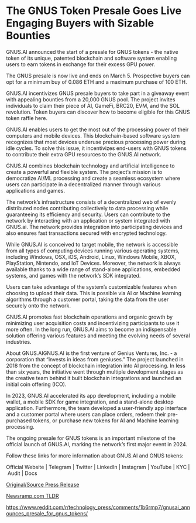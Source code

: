 # The GNUS Token Presale Goes Live Engaging Buyers with Sizable Bounties

GNUS.AI announced the start of a presale for GNUS tokens - the native token of its unique, patented blockchain and software system enabling users to earn tokens in exchange for their excess GPU power.

The GNUS presale is now live and ends on March 5. Prospective buyers can opt for a minimum buy of 0.086 ETH and a maximum purchase of 100 ETH.

GNUS.AI incentivizes GNUS presale buyers to take part in a giveaway event with appealing bounties from a 20,000 GNUS pool. The project invites individuals to claim their piece of AI, GameFi, BRC20, EVM, and the SOL revolution. Token buyers can discover how to become eligible for this GNUS token raffle here.

GNUS.AI enables users to get the most out of the processing power of their computers and mobile devices. This blockchain-based software system recognizes that most devices underuse precious processing power during idle cycles. To solve this issue, it incentivizes end-users with GNUS tokens to contribute their extra GPU resources to the GNUS.AI network.

GNUS.AI combines blockchain technology and artificial intelligence to create a powerful and flexible system. The project’s mission is to democratize AI/ML processing and create a seamless ecosystem where users can participate in a decentralized manner through various applications and games.

The network’s infrastructure consists of a decentralized web of evenly distributed nodes contributing collectively to data processing while guaranteeing its efficiency and security. Users can contribute to the network by interacting with an application or system integrated with GNUS.ai. The network provides integration into participating devices and also ensures fast transactions secured with encrypted technology.

While GNUS.AI is conceived to target mobile, the network is accessible from all types of computing devices running various operating systems, including Windows, OSX, iOS, Android, Linux, Windows Mobile, XBOX, PlayStation, Nintendo, and IoT Devices. Moreover, the network is always available thanks to a wide range of stand-alone applications, embedded systems, and games with the network’s SDK integrated.

Users can take advantage of the system’s customizable features when choosing to upload their data. This is possible via AI or Machine learning algorithms through a customer portal, taking the data from the user securely onto the network.

GNUS.AI promotes fast blockchain operations and organic growth by minimizing user acquisition costs and incentivizing participants to use it more often. In the long run, GNUS.AI aims to become an indispensable solution offering various features and meeting the evolving needs of several industries.

About GNUS.AIGNUS.AI is the first venture of Genius Ventures, Inc. - a corporation that “invests in ideas from geniuses.” The project launched in 2018 from the concept of blockchain integration into AI processing. In less than six years, the initiative went through multiple development stages as the creative team behind it built blockchain integrations and launched an initial coin offering (ICO).

In 2023, GNUS.AI accelerated its app development, including a mobile wallet, a mobile SDK for game integration, and a stand-alone desktop application. Furthermore, the team developed a user-friendly app interface and a customer portal where users can place orders, redeem their pre-purchased tokens, or purchase new tokens for AI and Machine learning processing.

The ongoing presale for GNUS tokens is an important milestone of the official launch of GNUS.AI, marking the network’s first major event in 2024.

Follow these links for more information about GNUS.AI and GNUS tokens:

Official Website | Telegram | Twitter | LinkedIn | Instagram | YouTube | KYC | Audit | Docs 

[Original/Source Press Release](https://blockchainwire.io/press-release/the-gnus-token-presale-goes-live-engaging-buyers-with-sizable-bounties)
                    

[Newsramp.com TLDR](None) 

https://www.reddit.com/r/technology_press/comments/1b6rmp7/gnusai_announces_presale_for_gnus_tokens/